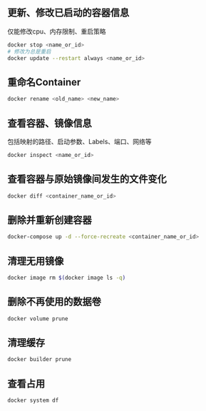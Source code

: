 
## 更新、修改已启动的容器信息

仅能修改cpu、内存限制、重启策略

```bash
docker stop <name_or_id>
# 修改为总是重启
docker update --restart always <name_or_id>
```

## 重命名Container

```bash
docker rename <old_name> <new_name>
```

## 查看容器、镜像信息

包括映射的路径、启动参数、Labels、端口、网络等

```bash
docker inspect <name_or_id>
```

## 查看容器与原始镜像间发生的文件变化

```bash
docker diff <container_name_or_id>
```

## 删除并重新创建容器

```bash
docker-compose up -d --force-recreate <container_name_or_id>
```

## 清理无用镜像

```bash
docker image rm $(docker image ls -q)
```

## 删除不再使用的数据卷

```bash
docker volume prune
```

## 清理缓存

```bash
docker builder prune
```

## 查看占用

```bash
docker system df
```